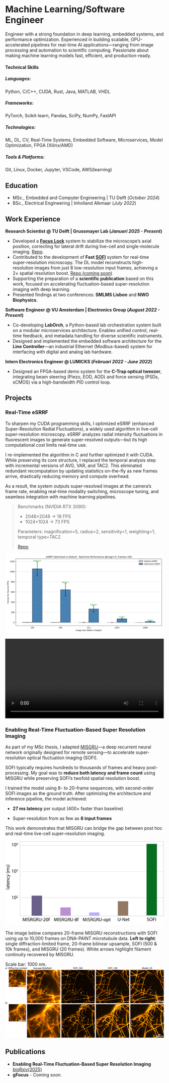 # Machine Learning/Software Engineer
Engineer with a strong foundation in deep learning, embedded systems, and performance optimization. Experienced in building scalable, GPU-accelerated pipelines for real-time AI applications—ranging from image processing and automation to scientific computing. Passionate about making machine learning models fast, efficient, and production-ready.


#### Technical Skills
##### Languages: 
Python, C/C++, CUDA, Rust, Java, MATLAB, VHDL  
##### Frameworks: 
PyTorch, Scikit-learn, Pandas, SciPy, NumPy, FastAPI  
##### Technologies: 
ML, DL, CV, Real-Time Systems, Embedded Software, Microservices, Model Optimization, FPGA (Xilinx/AMD)
##### Tools & Platforms: 
Git, Linux, Docker, Jupyter, VSCode, AWS(learning)  

## Education
- MSc., Embedded and Computer Engineering | TU Delft (_October 2024_)
- BSc., Electrical Engineering | Inholland Alkmaar (_July 2022_)

## Work Experience
**Research Scientist @ TU Delft | Grussmayer Lab (_Januari 2025 - Present_)**
- Developed a **[Focus Lock](https://ir.amolf.nl/pub/10774/16893publishedVersion.pdf)** system to stabilize the microscope’s axial position, correcting for lateral drift during live-cell and single-molecule imaging. [Repo](https://github.com/GrussmayerLab/gFocus). 
- Contributed to the development of **Fast [SOFI](https://en.wikipedia.org/wiki/Super-resolution_optical_fluctuation_imaging)** system for real-time super-resolution microscopy. The DL model reconstructs high-resolution images from just 8 low-resolution input frames, achieving a 2× spatial resolution boost. [Repo (coming soon)](https://github.com/GrussmayerLab/SOFI-MISRGRU) 
- Supporting the preparation of a **scientific publication** based on this work, focused on accelerating fluctuation-based super-resolution imaging with deep learning.
- Presented findings at two conferences: **SMLMS Lisbon** and **NWO Biophysics**.

**Software Engineer @ VU Amsterdam | Electronics Group (_August 2022 - Present_)**
- Co-developing **LabOrch**, a Python-based lab orchestration system built on a modular microservices architecture. Enables unified control, real-time feedback, and metadata handling for diverse scientific instruments.
- Designed and implemented the embedded software architecture for the **Line Controller**—an industrial Ethernet (Modbus-based) system for interfacing with digital and analog lab hardware.

**Intern Electronics Engineer @ LUMICKS (_Februari 2022 - June 2022_)**
-  Designed an FPGA-based demo system for the **C-Trap optical tweezer**, integrating beam steering (Piezo, EOD, AOD) and force sensing (PSDs, sCMOS) via a high-bandwidth PID control loop.

## Projects
### Real-Time eSRRF
To sharpen my CUDA programming skills, I optimized eSRRF (enhanced Super-Resolution Radial Fluctuations), a widely used algorithm in live-cell super-resolution microscopy. eSRRF analyzes radial intensity fluctuations in fluorescent images to generate super-resolved outputs—but its high computational cost limits real-time use.

I re-implemented the algorithm in C and further optimized it with CUDA. While preserving its core structure, I replaced the temporal analysis step with incremental versions of AVG, VAR, and TAC2. This eliminated redundant recomputation by updating statistics on-the-fly as new frames arrive, drastically reducing memory and compute overhead.

As a result, the system outputs super-resolved images at the camera’s frame rate, enabling real-time modality switching, microscope tuning, and seamless integration with machine learning pipelines.

> Benchmarks (NVIDIA RTX 3090):
> - 2048×2048 → 18 FPS
> - 1024×1024 → 73 FPS
> 
> Parameters: magnification=5, radius=2, sensitivity=1, weighting=1, temporal type=TAC2
>
> [Repo](https://github.com/Jelle1212/RT-eSRRF)

![optimized vs default eSRRF](assets/esrrf_comparison_plot.png)

<style>
  .responsive-video {
    width: 100%;
    height: auto;
    max-width: 800px;
  }
</style>

<video class="responsive-video" controls>
  <source src="/assets/output_res.mp4" type="video/mp4">
  Your browser does not support the video tag.
</video>


### Enabling Real-Time Fluctuation-Based Super Resolution Imaging
As part of my MSc thesis, I adapted [MISGRU](https://openaccess.thecvf.com/content_CVPRW_2020/papers/w11/Arefin_Multi-Image_Super-Resolution_for_Remote_Sensing_Using_Deep_Recurrent_Networks_CVPRW_2020_paper.pdf
)—a deep recurrent neural network originally designed for remote sensing—to accelerate super-resolution optical fluctuation imaging (SOFI).

SOFI typically requires hundreds to thousands of frames and heavy post-processing. My goal was to **reduce both latency and frame count** using MISGRU while preserving SOFI’s twofold spatial resolution boost.

I trained the model using 8- to 20-frame sequences, with second-order SOFI images as the ground truth. After optimizing the architecture and inference pipeline, the model achieved:

- **27 ms latency** per output (400× faster than baseline)

- Super-resolution from as few as **8 input frames**

This work demonstrates that MISGRU can bridge the gap between post hoc and real-time live-cell super-resolution imaging.

![Latency](assets/Ext6_Latency_compare512-1.png)

The image below compares 20-frame MISGRU reconstructions with SOFI using up to 10,000 frames on DNA-PAINT microtubule data.
**Left to right**: single diffraction-limited frame, 20-frame bilinear upsample, SOFI (500 & 10k frames), and MISGRU (20 frames).
White arrows highlight filament continuity recovered by MISGRU.

Scale bar: 1000 nm.
![microtubules](assets/results_exp2-1.png)
## Publications
- **Enabling Real-Time Fluctuation-Based Super Resolution Imaging**
[bioRxiv(2025)](https://www.biorxiv.org/content/10.1101/2025.06.05.658028v1)
- **gFocus** - Coming soon.
